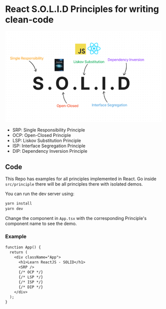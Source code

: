 # React S.O.L.I.D Principles for writing clean-code

![SOLID Principles](/src/assets/solid-principles.png)

- SRP: Single Responsibility Principle
- OCP: Open-Closed Principle
- LSP: Liskov Substitution Principle
- ISP: Interface Segregation Principle
- DIP: Dependency Inversion Principle

## Code

This Repo has examples for all principles implemented in React. Go inside `src/principle` there will be all principles there with isolated demos.

You can run the dev server using:

```bash
yarn install
yarn dev
```

Change the component in `App.tsx` with the corresponding Principle's component name to see the demo.

### Example

```tsx
function App() {
  return (
    <div className="App">
      <h1>Learn ReactJS - SOLID</h1>
      <SRP />
      {/* OCP */}
      {/* LSP */}
      {/* ISP */}
      {/* DIP */}
    </div>
  );
}
```
